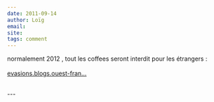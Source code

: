 ```yaml
---
date: 2011-09-14
author: Loïg
email: 
site: 
tags: comment
---
```


<p>normalement 2012 , tout les coffees seront interdit pour les étrangers :<br />
<br />
<a href="http://evasions.blogs.ouest-france.fr/archive/2011/05/29/amsterdam-les-touristes-interdits-de-coffee-shop.html" title="http://evasions.blogs.ouest-france.fr/archive/2011/05/29/amsterdam-les-touristes-interdits-de-coffee-shop.html" rel="nofollow">evasions.blogs.ouest-fran...</a><br />
<br />
</p>
---